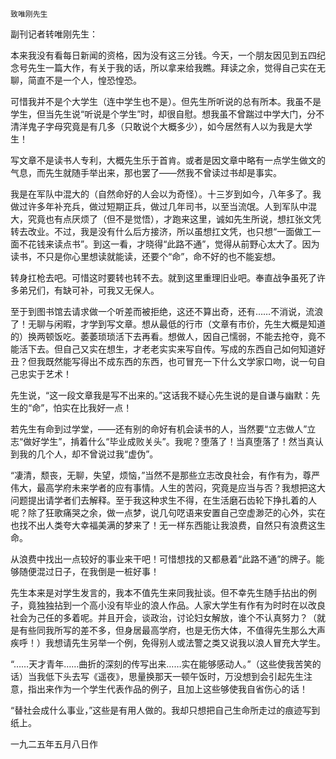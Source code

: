     致唯刚先生 

   副刊记者转唯刚先生： 

   本来我没有看每日新闻的资格，因为没有这三分钱。今天，一个朋友因见到五四纪念号先生一篇大作，有关于我的话，所以拿来给我瞧。拜读之余，觉得自己实在无聊，简直不是一个人，惶恐惶恐。

   可惜我并不是个大学生（连中学生也不是）。但先生所听说的总有所本。我虽不是学生，但当先生说“听说是个学生”时，却很自慰。想我虽不曾踹过中学大门，分不清洋鬼子字母究竟是有几多（只敢说个大概多少），如今居然有人以为我是大学生！

   写文章不是读书人专利，大概先生乐于首肯。或者是因文章中略有一点学生做文的气息，而先生就随手举出来，那也罢了——然我不曾读过书却是事实。 

   我是在军队中混大的（自然命好的人会以为奇怪）。十三岁到如今，八年多了。我做过许多年补充兵，做过短期正兵，做过几年司书，以至当流氓。人到军队中混大，究竟也有点厌烦了（但不是觉悟），才跑来这里，诚如先生所说，想扛张文凭转去改业。不过，我是没有什么后方接济，所以虽想扛文凭，也只想“一面做工一面不花钱来读点书”。到这一看，才晓得“此路不通”，觉得从前野心太大了。因为读书，不只是你心里想读就能读，还要个“命”，命不好的也不能妄想。

   转身扛枪去吧。可惜这时要转也转不去。就到这里重理旧业吧。奉直战争虽死了许多弟兄们，有缺可补，可我又无保人。 

   至于到图书馆去请求做一个听差而被拒绝，这还不算出奇，还有……不消说，流浪了！无聊与闲暇，才学到写文章。想从最低的行市（文章有市价，先生大概是知道的）换两顿饭吃。萎萎琐琐活下去再看。想做人，因自己懦弱，不能去抢夺，竟不能活下去。但自己又实在想生，才老老实实来写自传。写成的东西自己如何知道好丑？但我既然能写得出不成东西的东西，也可冒充一下什么文学家口吻，说一句自己忠实于艺术！

   先生说，“这一段文章我是写不出来的。”这话我不疑心先生说的是自谦与幽默：先生的“命”，怕实在比我好一点！ 

   若先生有命到过学堂，——还有别的命好有机会读书的人，当然要“立志做人”立志“做好学生”，掯着什么“毕业成败关头”。我呢？堕落了！当真堕落了！然当真认到我的几个人，却不曾说过我“虚伪”。

   “凄清，颓丧，无聊，失望，烦恼，”当然不是那些立志改良社会，有作有为，尊严伟大，最高学府未来学者的应有事情。人生的苦闷，究竟是应当与否？我想把这大问题提出请学者们去解释。至于我这种求生不得，在生活磨石齿轮下挣扎着的人呢？除了狂歌痛哭之余，做一点梦，说几句呓语来安置自己空虚渺茫的心外，实在也找不出人类夸大幸福美满的梦来了！无一样东西能让我浪费，自然只有浪费这生命。

   从浪费中找出一点较好的事业来干吧！可惜想找的又都悬着“此路不通”的牌子。能够随便混过日子，在我倒是一桩好事！ 

   先生本来是对学生发言的，我本不值先生来同我扯谈。但不幸先生随手拈出的例子，竟独独拈到一个高小没有毕业的浪人作品。人家大学生有作有为时时在以改良社会为己任的多着呢。并且开会，谈政治，讨论妇女解放，谁个不认真努力？（就是有些同我所写的差不多，但身居最高学府，也是无伤大体，不值得先生那么大声疾呼！）我想请先生另举一个例，免得别人或法警之类又说我以浪人冒充大学生。

   “……天才青年……曲折的深刻的传写出来……实在能够感动人。”（这些使我苦笑的话）当我低下头去写《遥夜》，思量换那天一顿午饭时，万没想到会引起先生注意，指出来作为一个学生代表作品的例子，且加上这些够使我自省伤心的话！

   “替社会成什么事业，”这些是有用人做的。我却只想把自己生命所走过的痕迹写到纸上。 

   一九二五年五月八日作 

